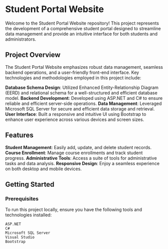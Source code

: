 # Student Portal Website
Welcome to the Student Portal Website repository! This project represents the development of a comprehensive student portal designed to streamline data management and provide an intuitive interface for both students and administrators.

## Project Overview
The Student Portal Website emphasizes robust data management, seamless backend operations, and a user-friendly front-end interface. Key technologies and methodologies employed in this project include:

**Database Schema Design**: Utilized Enhanced Entity-Relationship Diagram (EERD) and relational schema for a well-structured and efficient database model.
**Backend Development**: Developed using ASP.NET and C# to ensure reliable and efficient server-side operations.
**Data Management**: Leveraged Microsoft SQL Server for secure and efficient data storage and retrieval.
**User Interface**: Built a responsive and intuitive UI using Bootstrap to enhance user experience across various devices and screen sizes.
## Features
**Student Management**: Easily add, update, and delete student records.
**Course Enrollment**: Manage course enrollments and track student progress.
**Administrative Tools**: Access a suite of tools for administrative tasks and data analysis.
**Responsive Design**: Enjoy a seamless experience on both desktop and mobile devices.
## Getting Started
### Prerequisites
To run this project locally, ensure you have the following tools and technologies installed:
```
ASP.NET
C#
Microsoft SQL Server
Visual Studio
Bootstrap
```

